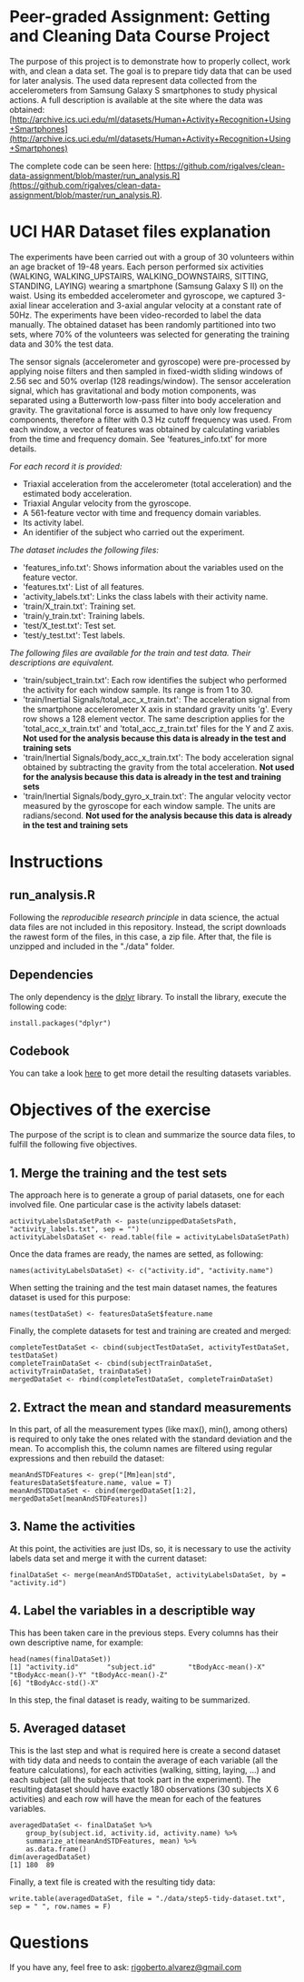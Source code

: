 # Peer-graded Assignment: Getting and Cleaning Data Course Project

The purpose of this project is to demonstrate how to properly collect, work with, and clean a data set. The goal is to prepare tidy data that can be used for later analysis.  The used data represent data collected from the accelerometers from Samsung Galaxy S smartphones to study physical actions. A full description is available at the site where the data was obtained: [http://archive.ics.uci.edu/ml/datasets/Human+Activity+Recognition+Using+Smartphones](http://archive.ics.uci.edu/ml/datasets/Human+Activity+Recognition+Using+Smartphones)

The complete code can be seen here: [https://github.com/rigalves/clean-data-assignment/blob/master/run_analysis.R](https://github.com/rigalves/clean-data-assignment/blob/master/run_analysis.R).

# UCI HAR Dataset files explanation
The experiments have been carried out with a group of 30 volunteers within an age bracket of 19-48 years. Each person performed six activities (WALKING, WALKING_UPSTAIRS, WALKING_DOWNSTAIRS, SITTING, STANDING, LAYING) wearing a smartphone (Samsung Galaxy S II) on the waist. Using its embedded accelerometer and gyroscope, we captured 3-axial linear acceleration and 3-axial angular velocity at a constant rate of 50Hz. The experiments have been video-recorded to label the data manually. The obtained dataset has been randomly partitioned into two sets, where 70% of the volunteers was selected for generating the training data and 30% the test data. 

The sensor signals (accelerometer and gyroscope) were pre-processed by applying noise filters and then sampled in fixed-width sliding windows of 2.56 sec and 50% overlap (128 readings/window). The sensor acceleration signal, which has gravitational and body motion components, was separated using a Butterworth low-pass filter into body acceleration and gravity. The gravitational force is assumed to have only low frequency components, therefore a filter with 0.3 Hz cutoff frequency was used. From each window, a vector of features was obtained by calculating variables from the time and frequency domain. See 'features_info.txt' for more details. 

_For each record it is provided:_

* Triaxial acceleration from the accelerometer (total acceleration) and the estimated body acceleration.
* Triaxial Angular velocity from the gyroscope. 
* A 561-feature vector with time and frequency domain variables. 
* Its activity label. 
* An identifier of the subject who carried out the experiment.

_The dataset includes the following files:_

* 'features_info.txt': Shows information about the variables used on the feature vector.
* 'features.txt': List of all features.
* 'activity_labels.txt': Links the class labels with their activity name.
* 'train/X_train.txt': Training set.
* 'train/y_train.txt': Training labels.
* 'test/X_test.txt': Test set.
* 'test/y_test.txt': Test labels.

_The following files are available for the train and test data. Their descriptions are equivalent._

* 'train/subject_train.txt': Each row identifies the subject who performed the activity for each window sample. Its range is from 1 to 30. 
* 'train/Inertial Signals/total_acc_x_train.txt': The acceleration signal from the smartphone accelerometer X axis in standard gravity units 'g'. Every row shows a 128 element vector. The same description applies for the 'total_acc_x_train.txt' and 'total_acc_z_train.txt' files for the Y and Z axis. **Not used for the analysis because this data is already in the test and training sets**
* 'train/Inertial Signals/body_acc_x_train.txt': The body acceleration signal obtained by subtracting the gravity from the total acceleration. **Not used for the analysis because this data is already in the test and training sets**
* 'train/Inertial Signals/body_gyro_x_train.txt': The angular velocity vector measured by the gyroscope for each window sample. The units are radians/second. **Not used for the analysis because this data is already in the test and training sets**

# Instructions
## run_analysis.R
Following the _reproducible research principle_ in data science, the actual data files are not included in this repository. Instead, the script downloads the rawest form of the files, in this case, a zip file. After that, the file is unzipped and included in the "./data" folder.
## Dependencies
The only dependency is the [dplyr](https://cran.r-project.org/web/packages/dplyr/vignettes/dplyr.html) library. To install the library, execute the following code:
```{r }
install.packages("dplyr")
```
## Codebook
You can take a look [here](https://github.com/rigalves/clean-data-assignment/blob/master/CodeBook.md) to get more detail the resulting datasets variables.
# Objectives of the exercise 
The purpose of the script is to clean and summarize the source data files, to fulfill the following five objectives.
## 1. Merge the training and the test sets
The approach here is to generate a group of parial datasets, one for each involved file. One particular case is the activity labels dataset:
```{r }
activityLabelsDataSetPath <- paste(unzippedDataSetsPath, "activity_labels.txt", sep = "")
activityLabelsDataSet <- read.table(file = activityLabelsDataSetPath)
```
Once the data frames are ready, the names are setted, as following:
```{r }
names(activityLabelsDataSet) <- c("activity.id", "activity.name")
```
When setting the training and the test main dataset names, the features dataset is used for this purpose:
```{r }
names(testDataSet) <- featuresDataSet$feature.name
```
Finally, the complete datasets for test and training are created and merged:
```{r }
completeTestDataSet <- cbind(subjectTestDataSet, activityTestDataSet, testDataSet)
completeTrainDataSet <- cbind(subjectTrainDataSet, activityTrainDataSet, trainDataSet)
mergedDataSet <- rbind(completeTestDataSet, completeTrainDataSet)
```
## 2. Extract the mean and standard measurements
In this part, of all the measurement types (like max(), min(), among others) is required to only take the ones related with the standard deviation and the mean. To accomplish this, the column names are filtered using regular expressions and then rebuild the dataset:
```{r }
meanAndSTDFeatures <- grep("[Mm]ean|std", featuresDataSet$feature.name, value = T)
meanAndSTDDataSet <- cbind(mergedDataSet[1:2], mergedDataSet[meanAndSTDFeatures])
```
## 3. Name the activities
At this point, the activities are just IDs, so, it is necessary to use the activity labels data set and merge it with the current dataset:
```{r }
finalDataSet <- merge(meanAndSTDDataSet, activityLabelsDataSet, by = "activity.id")
```
## 4. Label the variables in a descriptible way
This has been taken care in the previous steps. Every columns has their own descriptive name, for example:
```{r }
head(names(finalDataSet))
[1] "activity.id"       "subject.id"        "tBodyAcc-mean()-X" "tBodyAcc-mean()-Y" "tBodyAcc-mean()-Z"
[6] "tBodyAcc-std()-X" 
```
In this step, the final dataset is ready, waiting to be summarized.
## 5. Averaged dataset
This is the last step and what is required here is create a second dataset with tidy data and needs to contain the average of each variable (all the feature calculations), for each activities (walking, sitting, laying, ...) and each subject (all the subjects that took part in the experiment). The resulting dataset should have exactly 180 observations (30 subjects X 6 activities) and each row will have the mean for each of the features variables.
```{r }
averagedDataSet <- finalDataSet %>% 
    group_by(subject.id, activity.id, activity.name) %>% 
    summarize_at(meanAndSTDFeatures, mean) %>%
    as.data.frame()
dim(averagedDataSet)
[1] 180  89
```
Finally, a text file is created with the resulting tidy data:
```{r }
write.table(averagedDataSet, file = "./data/step5-tidy-dataset.txt", sep = " ", row.names = F)
```
# Questions
If you have any, feel free to ask: [rigoberto.alvarez@gmail.com](rigoberto.alvarez@gmail.com)